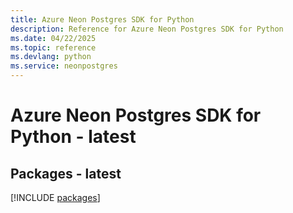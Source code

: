 ```yaml
---
title: Azure Neon Postgres SDK for Python
description: Reference for Azure Neon Postgres SDK for Python
ms.date: 04/22/2025
ms.topic: reference
ms.devlang: python
ms.service: neonpostgres
---
```

# Azure Neon Postgres SDK for Python - latest
## Packages - latest
[!INCLUDE [packages](neon-postgres-index.md)]